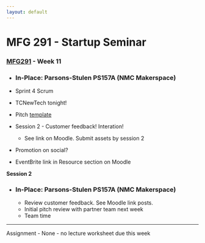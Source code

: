 ```yaml
---
layout: default
---
```


# MFG 291 - Startup Seminar

### [MFG291](../) - Week 11
- ### In-Place: Parsons-Stulen PS157A (NMC Makerspace)

- Sprint 4 Scrum
- TCNewTech tonight!
- Pitch [template](../week10/10_slide_template.pptx)
- Session 2 - Customer feedback! Interation!
    - See link on Moodle. Submit assets by session 2
- Promotion on social?
- EventBrite link in Resource section on Moodle


**Session 2**
- ### In-Place: Parsons-Stulen PS157A (NMC Makerspace)
    - Review customer feedback. See Moodle link posts.
    - Initial pitch review with partner team next week 
    - Team time
    
---

Assignment
    - None - no lecture worksheet due this week